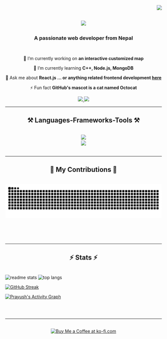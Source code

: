 <img align="right" src="https://visitor-badge.laobi.icu/badge?page_id=chyroshan066.chyroshan066" />

<h1 align="center">
    <img src="https://readme-typing-svg.herokuapp.com/?font=Righteous&size=35&center=true&vCenter=true&width=500&height=70&duration=4000&lines=Hi+There!+👋;+I'm+Roshan+Chaudhary!;" />
</h1>

<h3 align="center">A passionate web developer from Nepal</h3>

<br/>

<div align="center">
 
 🔭 I’m currently working on **an interactive customized map**
 
 🌱 I’m currently learning **C++, Node.js, MongoDB**

💬 Ask me about **React.js ... or anything related frontend development [here](https://github.com/chyroshan066/chyroshan066/issues)**

⚡ Fun fact **GitHub's mascot is a cat named Octocat**

 </div>
 
<div align="center"> 
  <a href="mailto:chyroshan066@gmail.com">
    <img src="https://img.shields.io/badge/Gmail-333333?style=for-the-badge&logo=gmail&logoColor=red" />
  </a>
  <a href="https://www.linkedin.com/in/roshan-chaudhary-25581a275/" target="_blank">
    <img src="https://img.shields.io/badge/LinkedIn-0077B5?style=for-the-badge&logo=linkedin&logoColor=white" target="_blank" />
  </a> 
  <!-- <a href="https://salesp07.github.io" target="_blank">
     <img src="https://img.shields.io/badge/Portfolio-FF5722?style=for-the-badge&logo=todoist&logoColor=white" target="_blank" />
  </a> -->

</div>

 <hr/>
 
<h2 align="center">⚒️ Languages-Frameworks-Tools ⚒️</h2>
<br/>
<div align="center">
    <img src="https://skillicons.dev/icons?i=react,bootstrap,html,css,vscode,github,git" />
    <br/>
    <img src="https://skillicons.dev/icons?i=nodejs,javascript,typescript,express,mongodb,c,figma,tailwind" /><br>
</div>

<br/>
<hr/>

<div align="center">
  <h2>🐍 My Contributions 🐍</h2>
  <br>
  <img alt="snake eating my contributions" src="https://raw.githubusercontent.com/chyroshan066/chyroshan066/output/github-snake.svg" />
  
  <br/><br/><br/>
</div>

<hr/>

<h2 align="center">⚡ Stats ⚡</h2>
<br>

<div>
  <img width=390 src="https://github-readme-stats.vercel.app/api?username=chyroshan066&show_icons=true&theme=neon&rank_icon=github&border_radius=10" alt="readme stats" />
  <img width=350 src="https://github-readme-stats.vercel.app/api/top-langs/?username=chyroshan066&hide=HTML&langs_count=8&layout=compact&theme=neon&border_radius=10&size_weight=0.5&count_weight=0.5&exclude_repo=github-readme-stats" alt="top langs" />
</div>

[![GitHub Streak](https://streak-stats.demolab.com/?user=chyroshan066&count_private=true&theme=neon&border_radius=10)](https://git.io/streak-stats)

<a href="https://github.com/chyroshan066github-readme-activity-graph"><img alt="Prayush's Activity Graph" src="https://github-readme-activity-graph.vercel.app/graph/?username=chyroshan066&bg_color=1F222E&color=F8D866&line=F85D7F&point=FFFFFF&hide_border=true" /></a>

<br/><br/>

<hr/>

<br/>

<div align="center">
<a href='https://ko-fi.com/V7V4RAK9C' target='_blank'><img height='64' style='border:0px;height:64px;' src='https://storage.ko-fi.com/cdn/kofi1.png?v=3' border='0' alt='Buy Me a Coffee at ko-fi.com' /></a>
</div>

<br/>





